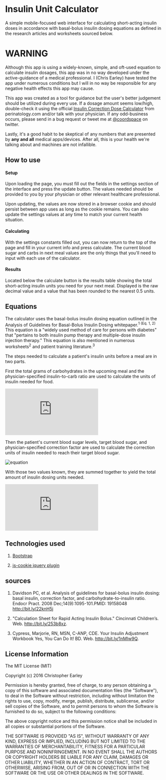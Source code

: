 # Insulin Unit Calculator
A simple mobile-focused web interface for calculating short-acting insulin doses in accordance with basal-bolus insulin dosing equations as defined in the research articles and worksheets sourced below.

# <strong> WARNING </strong>

Although this app is using a widely-known, simple, and oft-used equation to calculate insulin dosages, this app was in no way developed under the active-guidance of a medical professional. I (Chris Earley) have tested the app under numerous conditions but I will in no way be responsible for any negative health effects this app may cause.

This app was created as a tool for guidance but the user's better judgement should be utilized during every use. If a dosage amount seems low/high, double-check it using the official [Insulin Correction Dose Calculator](http://perinatology.com/calculators/Insulin%20Correction%20Dose.htm) from perinatology.com and/or talk with your physician. If any odd-business occurs, please send in a bug request or tweet me at [@coordspace](https://twitter.com/coordspace) on twitter.

Lastly, it's a good habit to be skeptical of any numbers that are presented by <strong>any and all</strong> medical apps/devices. After all, this is your health we're talking about and machines are not infallible.

## How to use

#### Setup
Upon loading the page, you must fill out the fields in the settings section of the interface and press the update button. The values needed should be provided to you by your physician or other relevant healthcare professional.

Upon updating, the values are now stored in a browser cookie and should persist between app uses as long as the cookie remains. You can also update the settings values at any time to match your current health situation.

#### Calculating

With the settings constants filled out, you can now return to the top of the page and fill in your current info and press calculate. The current blood sugar and carbs in next meal values are the only things that you'll need to input with each use of the calculator.

#### Results

Located below the calculate button is the results table showing the total short-acting insulin units you need for your next meal. Displayed is the raw decimal value and a value that has been rounded to the nearest 0.5 units.


## Equations

The calculator uses the basal-bolus insulin dosing equation outlined in the Analysis of Guidelines for Basal-Bolus Insulin Dosing whitepaper.<sup>1 (Eq. 1, 2)</sup> This equation is a "widely used method of care for persons with diabetes" that "pertains to both insulin pump therapy and multiple-dose insulin injection therapy." This equation is also mentioned in numerous worksheets<sup>2</sup> and patient training literature.<sup>3</sup>

The steps needed to calculate a patient's insulin units before a meal are in two parts.

First the total grams of carbohydrates in the upcoming meal and the physician-specified insulin-to-carb ratio are used to calculate the units of insulin needed for food.

![equation](http://www.sciweavers.org/tex2img.php?eq=%20Insulin%5C%20Dose_%7B%28food%29%7D%20%3D%20%5Cfrac%7BCarbs%5C%20in%5C%20Next%5C%20Meal%7D%7BInsulin%5C%20to%5C%20Carb%5C%20Ratio%7D&bc=white&fc=Black&im=jpg&fs=12&ff=arev&edit=0)

Then the patient's current blood sugar levels, target blood sugar, and physician-specified correction factor are used to calculate the correction units of insulin needed to reach their target blood sugar.

![equation](http://www.sciweavers.org/tex2img.php?eq=Insulin\%20Dose_{%28Correction%29}%20%3D%20\frac{Current\%20Blood\%20Sugar\%20-\%20Target\%20Blood\%20Sugar}{Correction\%20Factor}&bc=white&fc=Black&im=jpg&fs=12&ff=arev&edit=0)

With those two values known, they are summed together to yield the total amount of insulin dosing units needed.

![equation](http://www.sciweavers.org/tex2img.php?eq=Insulin%5C%20Dose_%7B%28total%29%7D%20%3D%20Insulin%5C%20Dose_%7B%28food%29%7D%20%2B%20Insulin%5C%20Dose_%7B%28correction%29%7D&bc=white&fc=Black&im=jpg&fs=12&ff=arev&edit=0)

## Technologies used

1. [Bootstrap](http://getbootstrap.com/2.3.2/)

2. [js-cookie jquery plugin](https://github.com/js-cookie/js-cookie)

## sources

1. Davidson PC, et al. Analysis of guidelines for basal-bolus insulin dosing: basal insulin, correction factor, and carbohydrate-to-insulin ratio. Endocr Pract. 2008 Dec;14(9):1095-101.PMID: 19158048 <http://bit.ly/22knH5j>

2. "Calculation Sheet for Rapid Acting Insulin Bolus." Cincinnati Children’s. Web. <http://bit.ly/253b8xz>.

3. Cypress, Marjorie, RN, MSN, C-ANP, CDE. Your Insulin Adjustment Workbook Yes, You Can Do It! BD. Web. <http://bit.ly/1nMIw9Q>.

## License Information

The MIT License (MIT)

Copyright (c) 2016 Christopher Earley

Permission is hereby granted, free of charge, to any person obtaining a copy
of this software and associated documentation files (the "Software"), to deal
in the Software without restriction, including without limitation the rights
to use, copy, modify, merge, publish, distribute, sublicense, and/or sell
copies of the Software, and to permit persons to whom the Software is
furnished to do so, subject to the following conditions:

The above copyright notice and this permission notice shall be included in all
copies or substantial portions of the Software.

THE SOFTWARE IS PROVIDED "AS IS", WITHOUT WARRANTY OF ANY KIND, EXPRESS OR
IMPLIED, INCLUDING BUT NOT LIMITED TO THE WARRANTIES OF MERCHANTABILITY,
FITNESS FOR A PARTICULAR PURPOSE AND NONINFRINGEMENT. IN NO EVENT SHALL THE
AUTHORS OR COPYRIGHT HOLDERS BE LIABLE FOR ANY CLAIM, DAMAGES OR OTHER
LIABILITY, WHETHER IN AN ACTION OF CONTRACT, TORT OR OTHERWISE, ARISING FROM,
OUT OF OR IN CONNECTION WITH THE SOFTWARE OR THE USE OR OTHER DEALINGS IN THE
SOFTWARE.

